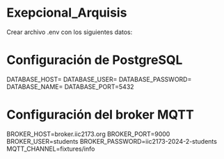 # Exepcional_Arquisis

Crear archivo .env con los siguientes datos:

# Configuración de PostgreSQL
DATABASE_HOST=
DATABASE_USER=
DATABASE_PASSWORD=
DATABASE_NAME=
DATABASE_PORT=5432

# Configuración del broker MQTT
BROKER_HOST=broker.iic2173.org
BROKER_PORT=9000
BROKER_USER=students
BROKER_PASSWORD=iic2173-2024-2-students
MQTT_CHANNEL=fixtures/info
